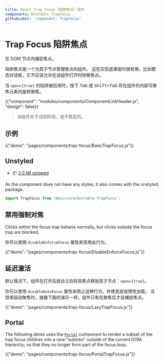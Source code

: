 ```yaml
---
title: React Trap Focus（陷阱焦点）组件
components: Unstable_TrapFocus
githubLabel: 'component: TrapFocus'
---
```


# Trap Focus 陷阱焦点

<p class="description">在 DOM 节点内捕获焦点。</p>

陷阱焦点是一个为其子节点管理焦点的组件。 这在实现遮罩层时很有用，比如模态对话框，它不应该允许在该组件打开时转移焦点。

当 `open={true}` 的陷阱被启用时，按下 <kbd class="key">Tab</kbd> 或 <kbd><kbd class="key">Shift</kbd>+<kbd class="key">Tab</kbd></kbd> 将在组件的内部可聚焦元素内旋转聚焦。

{{"component": "modules/components/ComponentLinkHeader.js", "design": false}}

> 该组件处于试验阶段，是不稳定的。

## 示例

{{"demo": "pages/components/trap-focus/BasicTrapFocus.js"}}

## Unstyled

- 📦 [2.0 kB gzipped](https://bundlephobia.com/result?p=@mui/core@latest)

As the component does not have any styles, it also comes with the unstyled package.

```js
import TrapFocus from '@mui/core/Unstable_TrapFocus';
```

## 禁用强制对焦

Clicks within the focus trap behave normally, but clicks outside the focus trap are blocked.

你可以使用 `disableEnforceFocus` 属性来禁用此行为。

{{"demo": "pages/components/trap-focus/DisableEnforceFocus.js"}}

## 延迟激活

默认情况下，组件在打开后就会立刻将其焦点移到其子节点：`open={true}`。

你可以使用 `disableAutoFocus` 属性来禁止这种行为，并使其变成惰性加载。 当禁用自动聚焦时，就像下面的演示一样，组件只有在聚焦后才会捕捉焦点。

{{"demo": "pages/components/trap-focus/LazyTrapFocus.js"}}

## Portal

The following demo uses the [`Portal`](/components/portal/) component to render a subset of the trap focus children into a new "subtree" outside of the current DOM hierarchy; so that they no longer form part of the focus loop.

{{"demo": "pages/components/trap-focus/PortalTrapFocus.js"}}
